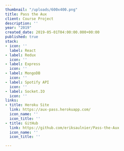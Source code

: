 ```yaml
---
thumbnail: "/uploads/600x400.png"
title: Pass the Aux
client: Course Project
description: ''
year: "2019"
created_date: 2019-05-01T04:00:00.000+00:00
published: true
stack:
- icon: ''
  label: React
- label: Redux
  icon: ''
- label: Express
  icon: ''
- label: MongoDB
  icon: ''
- label: Spotify API
  icon: ''
- label: Socket.IO
  icon: ''
links:
- title: Heroku Site
  link: https://aux-pass.herokuapp.com/
  icon_name: ''
  icon_title: ''
- title: GitHub
  link: https://github.com/eriksaulnier/Pass-the-Aux
  icon_name: ''
  icon_title: ''

---
```

